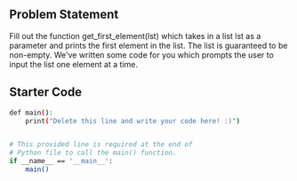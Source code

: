 ## Problem Statement

Fill out the function get_first_element(lst) which takes in a list lst as a parameter and prints the first element in the list. The list is guaranteed to be non-empty. We've written some code for you which prompts the user to input the list one element at a time.

## Starter Code

```bash
def main():
    print("Delete this line and write your code here! :)")


# This provided line is required at the end of
# Python file to call the main() function.
if __name__ == '__main__':
    main()
```
